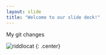 ```yaml
---
layout: slide
title: "Welcome to our slide deck!"
---
```


My git changes

![riddlocat](https://octodex.github.com/images/riddlocat.png)
{: .center}
